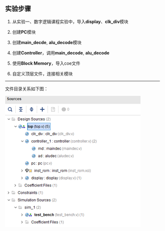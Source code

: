 ## 实验步骤

1. 从实验一、数字逻辑课程实验中，导入**display**、**clk\_div**模块

2. 创建**PC**模块

3. 创建**main\_decde**, **alu\_decode**模块

4. 创建**Controller**，调用**main\_decode**, **alu\_decode**

5. 使用**Block Memory**，导入coe文件

6. 自定义顶层文件，连接相关模块

---

文件目录关系如下图：

![](/assets/p2.5.png)

